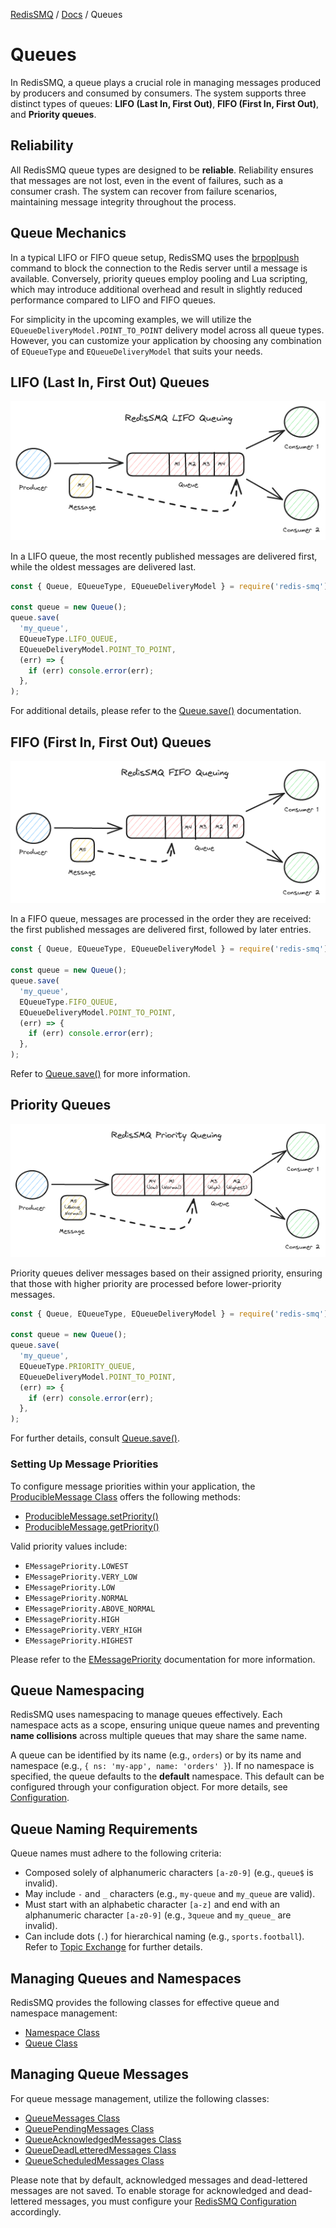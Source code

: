 [RedisSMQ](../README.md) / [Docs](README.md) / Queues

# Queues

In RedisSMQ, a queue plays a crucial role in managing messages produced by producers and consumed by consumers.
The system supports three distinct types of queues: **LIFO (Last In, First Out)**, **FIFO (First In, First Out)**, and
**Priority queues**.

## Reliability

All RedisSMQ queue types are designed to be **reliable**. Reliability ensures that messages are not lost, even in the
event of failures, such as a consumer crash. The system can recover from failure scenarios, maintaining message
integrity throughout the process.

## Queue Mechanics

In a typical LIFO or FIFO queue setup, RedisSMQ uses the [brpoplpush](https://redis.io/commands/brpoplpush) command to
block the connection to the Redis server until a message is available. Conversely, priority queues employ pooling and
Lua scripting, which may introduce additional overhead and result in slightly reduced performance compared to LIFO and
FIFO queues.

For simplicity in the upcoming examples, we will utilize the `EQueueDeliveryModel.POINT_TO_POINT` delivery model across
all queue types. However, you can customize your application by choosing any combination of `EQueueType` and
`EQueueDeliveryModel` that suits your needs.

## LIFO (Last In, First Out) Queues

![RedisSMQ LIFO Queuing](redis-smq-lifo-queuing.png)

In a LIFO queue, the most recently published messages are delivered first, while the oldest messages are delivered last.

```javascript
const { Queue, EQueueType, EQueueDeliveryModel } = require('redis-smq');

const queue = new Queue();
queue.save(
  'my_queue',
  EQueueType.LIFO_QUEUE,
  EQueueDeliveryModel.POINT_TO_POINT,
  (err) => {
    if (err) console.error(err);
  },
);
```

For additional details, please refer to the [Queue.save()](api/classes/Queue.md#save) documentation.

## FIFO (First In, First Out) Queues

![RedisSMQ FIFO Queuing](redis-smq-fifo-queuing.png)

In a FIFO queue, messages are processed in the order they are received: the first published messages are delivered
first, followed by later entries.

```javascript
const { Queue, EQueueType, EQueueDeliveryModel } = require('redis-smq');

const queue = new Queue();
queue.save(
  'my_queue',
  EQueueType.FIFO_QUEUE,
  EQueueDeliveryModel.POINT_TO_POINT,
  (err) => {
    if (err) console.error(err);
  },
);
```

Refer to [Queue.save()](api/classes/Queue.md#save) for more information.

## Priority Queues

![RedisSMQ Priority Queuing](redis-smq-priority-queuing.png)

Priority queues deliver messages based on their assigned priority, ensuring that those with higher priority are
processed before lower-priority messages.

```javascript
const { Queue, EQueueType, EQueueDeliveryModel } = require('redis-smq');

const queue = new Queue();
queue.save(
  'my_queue',
  EQueueType.PRIORITY_QUEUE,
  EQueueDeliveryModel.POINT_TO_POINT,
  (err) => {
    if (err) console.error(err);
  },
);
```

For further details, consult [Queue.save()](api/classes/Queue.md#save).

### Setting Up Message Priorities

To configure message priorities within your application, the [ProducibleMessage Class](api/classes/ProducibleMessage.md)
offers the following methods:

- [ProducibleMessage.setPriority()](api/classes/ProducibleMessage.md#setpriority)
- [ProducibleMessage.getPriority()](api/classes/ProducibleMessage.md#getpriority)

Valid priority values include:

- `EMessagePriority.LOWEST`
- `EMessagePriority.VERY_LOW`
- `EMessagePriority.LOW`
- `EMessagePriority.NORMAL`
- `EMessagePriority.ABOVE_NORMAL`
- `EMessagePriority.HIGH`
- `EMessagePriority.VERY_HIGH`
- `EMessagePriority.HIGHEST`

Please refer to the [EMessagePriority](api/enums/EMessagePriority.md) documentation for more information.

## Queue Namespacing

RedisSMQ uses namespacing to manage queues effectively. Each namespace acts as a scope, ensuring unique queue names and
preventing **name collisions** across multiple queues that may share the same name.

A queue can be identified by its name (e.g., `orders`) or by its name and namespace
(e.g., `{ ns: 'my-app', name: 'orders' }`). If no namespace is specified, the queue defaults to the **default**
namespace. This default can be configured through your configuration object. For more details, see [Configuration](configuration.md).

## Queue Naming Requirements

Queue names must adhere to the following criteria:

- Composed solely of alphanumeric characters `[a-z0-9]` (e.g., `queue$` is invalid).
- May include `-` and `_` characters (e.g., `my-queue` and `my_queue` are valid).
- Must start with an alphabetic character `[a-z]` and end with an alphanumeric character `[a-z0-9]` (e.g., `3queue` and `my_queue_` are invalid).
- Can include dots (`.`) for hierarchical naming (e.g., `sports.football`). Refer to [Topic Exchange](message-exchanges.md#topic-exchange) for further details.

## Managing Queues and Namespaces

RedisSMQ provides the following classes for effective queue and namespace management:

- [Namespace Class](api/classes/Namespace.md)
- [Queue Class](api/classes/Queue.md)

## Managing Queue Messages

For queue message management, utilize the following classes:

- [QueueMessages Class](api/classes/QueueMessages.md)
- [QueuePendingMessages Class](api/classes/QueuePendingMessages.md)
- [QueueAcknowledgedMessages Class](api/classes/QueueAcknowledgedMessages.md)
- [QueueDeadLetteredMessages Class](api/classes/QueueDeadLetteredMessages.md)
- [QueueScheduledMessages Class](api/classes/QueueScheduledMessages.md)

Please note that by default, acknowledged messages and dead-lettered messages are not saved. To enable storage for
acknowledged and dead-lettered messages, you must configure your [RedisSMQ Configuration](configuration.md) accordingly.
